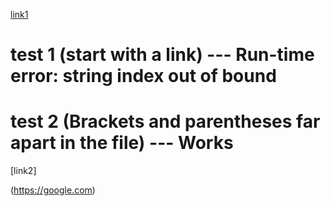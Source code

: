 [link1](some-thing.html)
# test 1 (start with a link) --- Run-time error: string index out of bound

# test 2 (Brackets and parentheses far apart in the file) --- Works
[link2]                      









(https://google.com)